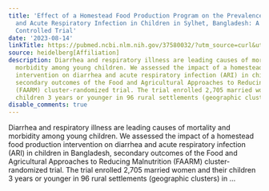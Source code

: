 ```yaml
---
title: 'Effect of a Homestead Food Production Program on the Prevalence of Diarrhea
  and Acute Respiratory Infection in Children in Sylhet, Bangladesh: A Cluster-Randomized
  Controlled Trial'
date: '2023-08-14'
linkTitle: https://pubmed.ncbi.nlm.nih.gov/37580032/?utm_source=curl&utm_medium=rss&utm_campaign=pubmed-2&utm_content=1FakS-2QOkCT8HsMOQP1bCRQ4YzyumYOmxmF0moLsQ3dFB1E9V&fc=20220326224207&ff=20230815180933&v=2.17.9.post6+86293ac
source: heidelberg[Affiliation]
description: Diarrhea and respiratory illness are leading causes of mortality and
  morbidity among young children. We assessed the impact of a homestead food production
  intervention on diarrhea and acute respiratory infection (ARI) in children in Bangladesh,
  secondary outcomes of the Food and Agricultural Approaches to Reducing Malnutrition
  (FAARM) cluster-randomized trial. The trial enrolled 2,705 married women and their
  children 3 years or younger in 96 rural settlements (geographic clusters) in ...
disable_comments: true
---
```

Diarrhea and respiratory illness are leading causes of mortality and morbidity among young children. We assessed the impact of a homestead food production intervention on diarrhea and acute respiratory infection (ARI) in children in Bangladesh, secondary outcomes of the Food and Agricultural Approaches to Reducing Malnutrition (FAARM) cluster-randomized trial. The trial enrolled 2,705 married women and their children 3 years or younger in 96 rural settlements (geographic clusters) in ...